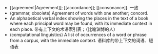 
- [[agreement|Agreement]]; [[accordance]]; [[consonance]]. 一致
- (grammar, obsolete) Agreement of words with one another; concord.
- An alphabetical verbal index showing the places in the text of a book where each principal word may be found, with its immediate context in each place. 带有上下文的术语索引表；（比喻渊博的人）
- (computational linguistics) A list of occurrences of a word or phrase from a corpus, with the immediate context. 语料库的带上下文的词语、短语表